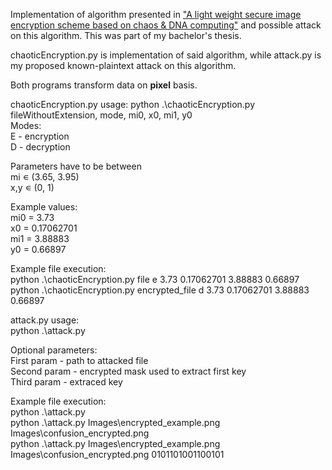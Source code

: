 Implementation of algorithm presented in ["A light weight secure image encryption scheme based on chaos & DNA computing"](https://www.sciencedirect.com/science/article/pii/S1319157816300027)
and possible attack on this algorithm. This was part of my bachelor's thesis.

chaoticEncryption.py is implementation of said algorithm, while attack.py is my proposed known-plaintext attack on this algorithm.

Both programs transform data on **pixel** basis.

chaoticEncryption.py usage:
python .\chaoticEncryption.py fileWithoutExtension, mode, mi0, x0, mi1, y0  
Modes:  
E - encryption  
D - decryption  

Parameters have to be between  
mi ∊ (3.65, 3.95)  
x,y ∊ (0, 1)  

Example values:  
mi0 = 3.73  
x0 = 0.17062701  
mi1 = 3.88883  
y0 = 0.66897  

Example file execution:  
python .\chaoticEncryption.py file e 3.73 0.17062701 3.88883 0.66897  
python .\chaoticEncryption.py encrypted_file d 3.73 0.17062701 3.88883 0.66897  

attack.py usage:  
python .\attack.py  

Optional parameters:  
First param    - path to attacked file  
Second param   - encrypted mask used to extract first key  
Third param    - extraced key  

Example file execution:  
python .\attack.py  
python .\attack.py Images\encrypted_example.png Images\confusion_encrypted.png  
python .\attack.py Images\encrypted_example.png Images\confusion_encrypted.png 0101101001100101  

